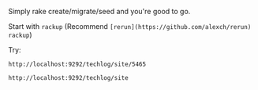 Simply rake create/migrate/seed and you're good to go.

Start with `rackup` (Recommend `[rerun](https://github.com/alexch/rerun) rackup`)


Try:

`http://localhost:9292/techlog/site/5465`

`http://localhost:9292/techlog/site`

